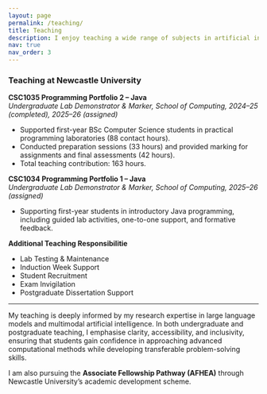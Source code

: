 ```yaml
---
layout: page
permalink: /teaching/
title: Teaching
description: I enjoy teaching a wide range of subjects in artificial intelligence and computer science, and I am particularly passionate about explaining advanced AI concepts in clear and accessible language to students without a technical background. 
nav: true
nav_order: 3
---
```


### Teaching at  Newcastle University

**CSC1035 Programming Portfolio 2 – Java**  
*Undergraduate Lab Demonstrator & Marker, School of Computing, 2024–25 (completed), 2025–26 (assigned)*  

- Supported first-year BSc Computer Science students in practical programming laboratories (88 contact hours).  
- Conducted preparation sessions (33 hours) and provided marking for assignments and final assessments (42 hours).  
- Total teaching contribution: 163 hours.  

**CSC1034 Programming Portfolio 1 – Java**  
*Undergraduate Lab Demonstrator & Marker, School of Computing, 2025–26 (assigned)*  

- Supporting first-year students in introductory Java programming, including guided lab activities, one-to-one support, and formative feedback.  


**Additional Teaching Responsibilitie** 

- Lab Testing & Maintenance 
- Induction Week Support 
- Student Recruitment  
- Exam Invigilation  
- Postgraduate Dissertation Support 

---

My teaching is deeply informed by my research expertise in large language models and multimodal artificial intelligence. In both undergraduate and postgraduate teaching, I emphasise clarity, accessibility, and inclusivity, ensuring that students gain confidence in approaching advanced computational methods while developing transferable problem-solving skills.  

I am also pursuing the **Associate Fellowship Pathway (AFHEA)** through Newcastle University’s academic development scheme.




